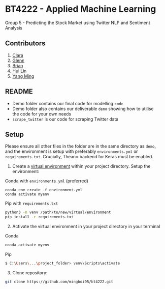 # BT4222 - Applied Machine Learning
Group 5 - Predicting the Stock Market using Twitter NLP and Sentiment Analysis

## Contributors
1. [Clara](https://www.github.com/claratay)
2. [Glenn](https://www.github.com/glennljs) 
3. [Brian](https://www.github.com/wongchunghowbrian)
4. [Hui Lin](https://www.github.com/huilinloo)
5. [Yang Ming](https://www.github.com/glennljs)


## README
- Demo folder contains our final code for modelling `code` 
- Demo folder also contains our deliverable `demo` showing how to utilise the code for your own needs
- `scrape_twitter` is our code for scraping Twitter data



## Setup
Please ensure all other files in the folder are in the same directory as `demo`, and the environment is setup with preferably `environments.yml` or `requirements.txt`. Crucially, Theano backend for Keras must be enabled.

1) Create a [virtual environment](https://docs.python.org/3/library/venv.html) within your project directory. Setup the environment:

Conda with `environments.yml` (preferred)
```
conda env create -f environment.yml
conda activate myenv
```

Pip with `requirements.txt`
```bash
python3 -m venv /path/to/new/virtual/environment
pip install -r requirements.txt
```

2) Activate the virtual environment in your project directory in your terminal 

Conda
```bash
conda activate myenv
```

Pip
```bash
$ C:\Users\...\project_folder> venv\Scripts\activate
```

3) Clone repository:
```bash
git clone https://github.com/mingboi95/bt4222.git
```
